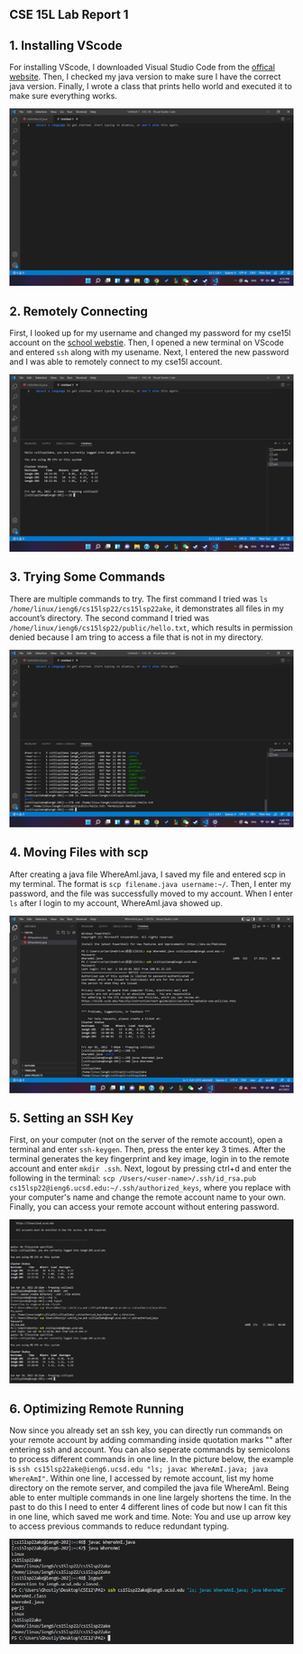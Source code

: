 ## CSE 15L Lab Report 1
## 1. Installing VScode
For installing VScode, I downloaded Visual Studio Code from the [offical website](https://code.visualstudio.com/). Then, I checked my java version to make sure I have the correct java version. Finally, I wrote a class that prints hello world and executed it to make sure everything works.

![VSCode](VSCode.png)

## 2. Remotely Connecting
First, I looked up for my username and changed my password for my cse15l account on the [school webstie](https://sdacs.ucsd.edu/~icc/index.php). Then, I opened a new terminal on VScode and entered ```ssh``` along with my usename. Next, I entered the new password and I was able to remotely connect to my cse15l account.

![ssh](ssh.png)

## 3. Trying Some Commands
There are multiple commands to try. The first command I tried was ```ls /home/linux/ieng6/cs15lsp22/cs15lsp22ake```, it demonstrates all files in my account’s directory. The second command I tried was ```/home/linux/ieng6/cs15lsp22/public/hello.txt```, which results in permission denied because I am tring to access a file that is not in my directory.

![runCommands](runCommands.png)

## 4. Moving Files with scp
After creating a java file WhereAmI.java, I saved my file and entered scp in my terminal. The format is ```scp filename.java username:~/```. Then, I enter my password, and the file was successfully moved to my account. When I enter ``ls`` after I login to my account, WhereAmI.java showed up.

![scp](scp.png)

## 5. Setting an SSH Key
First, on your computer (not on the server of the remote account), open a terminal and enter ```ssh-keygen```. Then, press the enter key 3 times. After the terminal generates the key fingerprint and key image, login in to the remote account and enter ```mkdir .ssh```. Next, logout by pressing ctrl+d and enter the following in the terminal: ```scp /Users/<user-name>/.ssh/id_rsa.pub cs15lsp22@ieng6.ucsd.edu:~/.ssh/authorized_keys```, where you replace <user-name> with your computer's name and change the remote account name to your own. Finally, you can access your remote account without entering password.
  
![key](key.png)
  
## 6. Optimizing Remote Running
Now since you already set an ssh key, you can directly run commands on your remote account by adding commanding inside quotation marks "" after entering ssh and account. You can also seperate commands by semicolons to process different commands in one line. 
In the picture below, the example is ```ssh cs15lsp22ake@ieng6.ucsd.edu "ls; javac WhereAmI.java; java WhereAmI"```. Within one line, I accessed by remote account,  list my home directory on the remote server, and compiled the java file WhereAmI. Being able to enter multiple commands in one line largely shortens the time. In the past to do this I need to enter 4 different lines of code but now I can fit this in one line, which saved me work and time.
Note: You and use up arrow key to access previous commands to reduce redundant typing.
  
![savetime](savetime.png)
